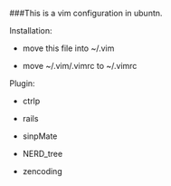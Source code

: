 ###This is a vim configuration in ubuntn.

Installation:

* move this file into ~/.vim

* move ~/.vim/.vimrc to ~/.vimrc

Plugin:
* ctrlp

* rails

* sinpMate

* NERD\_tree

* zencoding
